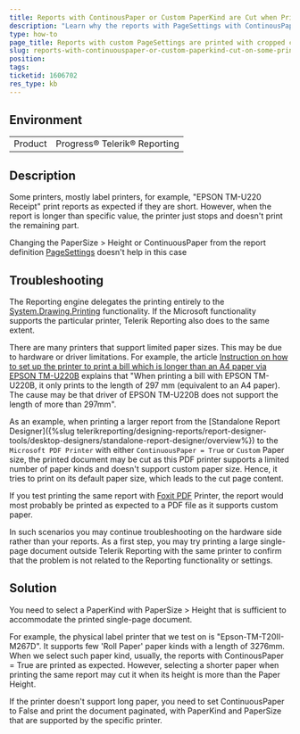 ```yaml
---
title: Reports with ContinousPaper or Custom PaperKind are Cut when Printed on Some Printers
description: "Learn why the reports with PageSettings with ContinousPaper set to True and/or PaperKind set to Custom may be cut when printed from printers that don't support custom paper sizes."
type: how-to
page_title: Reports with custom PageSettings are printed with cropped content
slug: reports-with-continuouspaper-or-custom-paperkind-cut-on-some-printers
position: 
tags: 
ticketid: 1606702
res_type: kb
---
```


## Environment

<table>
	<tbody>
		<tr>
			<td>Product</td>
			<td>Progress® Telerik® Reporting</td>
		</tr>
	</tbody>
</table>

## Description

Some printers, mostly label printers, for example, "EPSON TM-U220 Receipt" print reports as expected if they are short. However, when the report is longer than specific value, the printer just stops and doesn't print the remaining part.

Changing the PaperSize > Height or ContinuousPaper from the report definition [PageSettings](/api/telerik.reporting.drawing.pagesettings) doesn't help in this case

## Troubleshooting

The Reporting engine delegates the printing entirely to the [System.Drawing.Printing](https://learn.microsoft.com/en-us/dotnet/api/system.drawing.printing?view=netframework-4.8) functionality. If the Microsoft functionality supports the particular printer, Telerik Reporting also does to the same extent.

There are many printers that support limited paper sizes. This may be due to hardware or driver limitations. For example, the article [Instruction on how to set up the printer to print a bill which is longer than an A4 paper via EPSON TM-U220B](https://gettingstarted.cukcuk.com/huong_dan_thiet_lap_de_in_duoc_hoa_don_co_do_dai_lon_hon_trang_giay_a4_tren_may_in_epson_tmu220b.htm) explains that "When printing a bill with EPSON TM-U220B, it only prints to the length of 297 mm (equivalent to an A4 paper). The cause may be that driver of EPSON TM-U220B does not support the length of more than 297mm".

As an example, when printing a larger report from the [Standalone Report Designer]({%slug telerikreporting/designing-reports/report-designer-tools/desktop-designers/standalone-report-designer/overview%}) to the `Microsoft PDF Printer` with either `ContinuousPaper = True` or `Custom` Paper size, the printed document may be cut as this PDF printer supports a limited number of paper kinds and doesn't support custom paper size. Hence, it tries to print on its default paper size, which leads to the cut page content.

If you test printing the same report with [Foxit PDF](https://www.foxit.com/pdf-reader/) Printer, the report would most probably be printed as expected to a PDF file as it supports custom paper.

In such scenarios you may  continue troubleshooting on the hardware side rather than your reports. As a first step, you may try printing a large single-page document outside Telerik Reporting with the same printer to confirm that the problem is not related to the Reporting functionality or settings.

## Solution

You need to select a PaperKind with PaperSize > Height that is sufficient to accommodate the printed single-page document.

For example, the physical label printer that we test on is "Epson-TM-T20II-M267D". It supports few 'Roll Paper' paper kinds with a length of 3276mm. When we select such paper kind, usually, the reports with ContinousPaper = True are printed as expected. However, selecting a shorter paper when printing the same report may cut it when its height is more than the Paper Height.

If the printer doesn't support long paper, you need to set ContinuousPaper to False and print the document paginated, with PaperKind and PaperSize that are supported by the specific printer.
